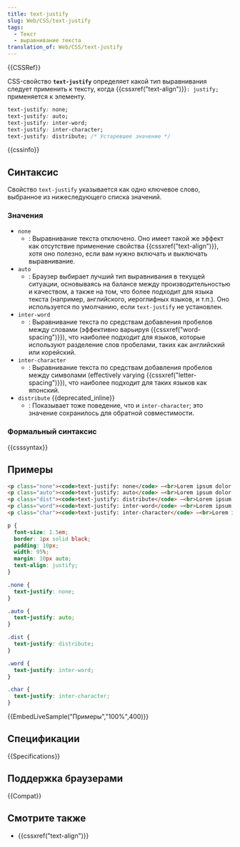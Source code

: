 ```yaml
---
title: text-justify
slug: Web/CSS/text-justify
tags:
  - Текст
  - выравнивание текста
translation_of: Web/CSS/text-justify
---
```


{{CSSRef}}

CSS-свойство **`text-justify`** определяет какой тип выравнивания следует применить к тексту, когда {{cssxref("text-align")}}`: justify;` применяется к элементу.

```css
text-justify: none;
text-justify: auto;
text-justify: inter-word;
text-justify: inter-character;
text-justify: distribute; /* Устаревшее значение */
```

{{cssinfo}}

## Синтаксис

Свойство `text-justify` указывается как одно ключевое слово, выбранное из нижеследующего списка значений.

### Значения

- `none`
  - : Выравнивание текста отключено. Оно имеет такой же эффект как отсутствие применение свойства {{cssxref("text-align")}}, хотя оно полезно, если вам нужно включать и выключать выравнивание.
- `auto`
  - : Браузер выбирает лучший тип выравнивания в текущей ситуации, основываясь на балансе между производительностью и качеством, а также на том, что более подходит для языка текста (например, английского, иероглифных языков, и т.п.). Оно используется по умолчанию, если `text-justify` не установлен.
- `inter-word`
  - : Выравнивание текста по средствам добавления пробелов между словами (эффективно варьируя {{cssxref("word-spacing")}}), что наиболее подходит для языков, которые используют разделение слов пробелами, таких как английский или корейский.
- `inter-character`
  - : Выравнивание текста по средствам добавления пробелов между символами (effectively varying {{cssxref("letter-spacing")}}), что наиболее подходит для таких языков как японский.
- `distribute` {{deprecated_inline}}
  - : Показывает тоже поведение, что и `inter-character`; это значение сохранилось для обратной совместимости.

### Формальный синтаксис

{{csssyntax}}

## Примеры

```html hidden
<p class="none"><code>text-justify: none</code> —<br>Lorem ipsum dolor sit amet, consectetur adipiscing elit. Nunc ornare maximus vehicula. Duis nisi velit, dictum id mauris vitae, lobortis pretium quam. Quisque sed nisi pulvinar, consequat justo id, feugiat leo. Cras eu elementum dui.</p>
<p class="auto"><code>text-justify: auto</code> —<br>Lorem ipsum dolor sit amet, consectetur adipiscing elit. Nunc ornare maximus vehicula. Duis nisi velit, dictum id mauris vitae, lobortis pretium quam. Quisque sed nisi pulvinar, consequat justo id, feugiat leo. Cras eu elementum dui.</p>
<p class="dist"><code>text-justify: distribute</code> —<br>Lorem ipsum dolor sit amet, consectetur adipiscing elit. Nunc ornare maximus vehicula. Duis nisi velit, dictum id mauris vitae, lobortis pretium quam. Quisque sed nisi pulvinar, consequat justo id, feugiat leo. Cras eu elementum dui.</p>
<p class="word"><code>text-justify: inter-word</code> —<br>Lorem ipsum dolor sit amet, consectetur adipiscing elit. Nunc ornare maximus vehicula. Duis nisi velit, dictum id mauris vitae, lobortis pretium quam. Quisque sed nisi pulvinar, consequat justo id, feugiat leo. Cras eu elementum dui.</p>
<p class="char"><code>text-justify: inter-character</code> —<br>Lorem ipsum dolor sit amet, consectetur adipiscing elit. Nunc ornare maximus vehicula. Duis nisi velit, dictum id mauris vitae, lobortis pretium quam. Quisque sed nisi pulvinar, consequat justo id, feugiat leo. Cras eu elementum dui.</p>
```

```css
p {
  font-size: 1.5em;
  border: 1px solid black;
  padding: 10px;
  width: 95%;
  margin: 10px auto;
  text-align: justify;
}

.none {
  text-justify: none;
}

.auto {
  text-justify: auto;
}

.dist {
  text-justify: distribute;
}

.word {
  text-justify: inter-word;
}

.char {
  text-justify: inter-character;
}
```

{{EmbedLiveSample("Примеры","100%",400)}}

## Спецификации

{{Specifications}}

## Поддержка браузерами

{{Compat}}

## Смотрите также

- {{cssxref("text-align")}}
